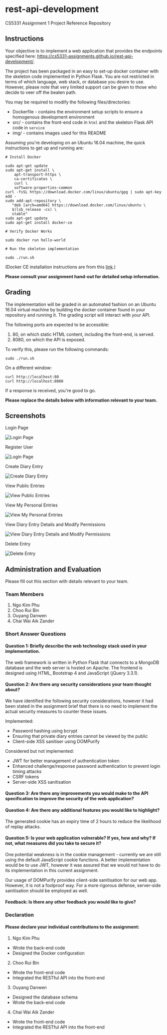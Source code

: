 # rest-api-development

CS5331 Assignment 1 Project Reference Repository

## Instructions

Your objective is to implement a web application that provides the endpoints
specified here: https://cs5331-assignments.github.io/rest-api-development/.

The project has been packaged in an easy to set-up docker container with the
skeleton code implemented in Python Flask. You are not restricted in terms of
which language, web stack, or database you desire to use. However, please note
that very limited support can be given to those who decide to veer off the
beaten path.

You may be required to modify the following files/directories:

- Dockerfile - contains the environment setup scripts to ensure a homogenous
  development environment
- src/ - contains the front-end code in `html` and the skeleton Flask API code
  in `service`
- img/ - contains images used for this README

Assuming you're developing on an Ubuntu 16.04 machine, the quick instructions
to get up and running are:

```
# Install Docker

sudo apt-get update
sudo apt-get install \
    apt-transport-https \
    ca-certificates \
    curl \
    software-properties-common
curl -fsSL https://download.docker.com/linux/ubuntu/gpg | sudo apt-key add -
sudo add-apt-repository \
   "deb [arch=amd64] https://download.docker.com/linux/ubuntu \
   $(lsb_release -cs) \
   stable"
sudo apt-get update
sudo apt-get install docker-ce

# Verify Docker Works

sudo docker run hello-world

# Run the skeleton implementation

sudo ./run.sh
```

(Docker CE installation instructions are from this
[link](https://docs.docker.com/install/linux/docker-ce/ubuntu/#install-using-the-repository).)

**Please consult your assignment hand-out for detailed setup information.**

## Grading

The implementation will be graded in an automated fashion on an Ubuntu 16.04
virtual machine by building the docker container found in your repository and
running it. The grading script will interact with your API.

The following ports are expected to be accessible:

1. 80, on which static HTML content, including the front-end, is served.
2. 8080, on which the API is exposed.

To verify this, please run the following commands:

```
sudo ./run.sh
```

On a different window:

```
curl http://localhost:80
curl http://localhost:8080
```

If a response is received, you're good to go.

**Please replace the details below with information relevant to your team.**

## Screenshots

Login Page

![Login Page](./img/login.png)

Register User

![Login Page](./img/register.png)

Create Diary Entry

![Create Diary Entry](./img/createentry.png)

View Public Entries

![View Public Entries](./img/viewpublicentries.png)

View My Personal Entries

![View My Personal Entries](./img/viewmyentries.png)

View Diary Entry Details and Modify Permissions

![View Diary Entry Details and Modify Permissions](./img/viewentrydialog.png)

Delete Entry

![Delete Entry](./img/deleteentry.png)

## Administration and Evaluation

Please fill out this section with details relevant to your team.

### Team Members

1. Ngo Kim Phu
2. Choo Rui Bin
3. Ouyang Danwen
4. Chai Wai Aik Zander

### Short Answer Questions

#### Question 1: Briefly describe the web technology stack used in your implementation.

The web framework is written in Python Flask that connects to a MongoDB database and the web server is hosted on Apache.
The frontend is designed using HTML, Bootstrap 4 and JavaScript (jQuery 3.3.1).

#### Question 2: Are there any security considerations your team thought about?

We have identified the following security considerations, however it had been stated in the assignment brief that there is no need to implement the actual security measures to counter these issues.

Implemented:
- Password hashing using bcrypt
- Ensuring that private diary entries cannot be viewed by the public
- Client-side XSS sanitiser using DOMPurify

Considered but not implemented:
- JWT for better management of authentication token
- Enhanced challenge/response password authentication to prevent login timing attacks
- CSRF tokens
- Server-side XSS sanitisation

#### Question 3: Are there any improvements you would make to the API specification to improve the security of the web application?



#### Question 4: Are there any additional features you would like to highlight?

The generated cookie has an expiry time of 2 hours to reduce the likelihood of replay attacks.

#### Question 5: Is your web application vulnerable? If yes, how and why? If not, what measures did you take to secure it?

One potential weakness is in the cookie management - currently we are still using the default JavaScript cookie functions. A better implementation would be to use JWT, however it was assured that we would not have to do its implementation in this current assignment.

Our usage of DOMPurify provides client-side sanitisation for our web app. However, it is not a foolproof way. For a more rigorous defense, server-side sanitisation should be employed as well.

#### Feedback: Is there any other feedback you would like to give?

### Declaration

#### Please declare your individual contributions to the assignment:

1. Ngo Kim Phu
  - Wrote the back-end code
  - Designed the Docker configuration
2. Choo Rui Bin
  - Wrote the front-end code
  - Integrated the RESTful API into the front-end
3. Ouyang Danwen
  - Designed the database schema
  - Wrote the back-end code
4. Chai Wai Aik Zander
  - Wrote the front-end code
  - Integrated the RESTful API into the front-end